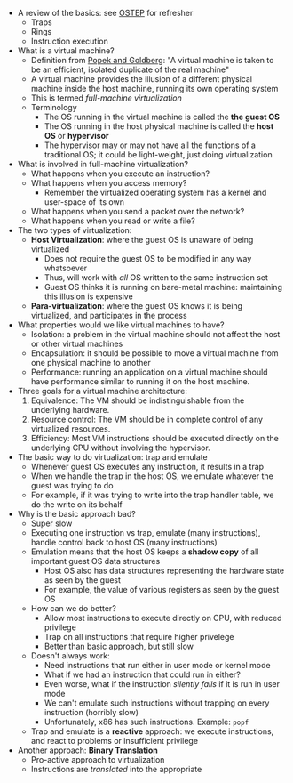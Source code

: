 * A review of the basics: see [OSTEP](http://pages.cs.wisc.edu/~remzi/OSTEP/cpu-mechanisms.pdf) for refresher
    * Traps
    * Rings
    * Instruction execution
* What is a virtual machine?
    * Definition from [Popek and Goldberg](https://cs.nyu.edu/courses/fall14/CSCI-GA.3033-010/popek-goldberg.pdf): "A virtual machine is taken to be an efficient, isolated duplicate of the real machine" 
    * A virtual machine provides the illusion of a different physical
      machine inside the host machine, running its own operating system
    * This is termed *full-machine virtualization*
    * Terminology
        * The OS running in the virtual machine is called the **the guest OS**
        * The OS running in the host physical machine is called the **host OS** or **hypervisor**
        * The hypervisor may or may not have all the functions of a
          traditional OS; it could be light-weight, just doing
          virtualization
* What is involved in full-machine virtualization?
    * What happens when you execute an instruction?
    * What happens when you access memory?
        * Remember the virtualized operating system has a kernel and user-space of its own
    * What happens when you send a packet over the network?
    * What happens when you read or write a file?
* The two types of virtualization:
    * **Host Virtualization**: where the guest OS is unaware of being virtualized
        * Does not require the guest OS to be modified in any way whatsoever
        * Thus, will work with *all* OS written to the same instruction set
        * Guest OS thinks it is running on bare-metal machine: maintaining this illusion is expensive
    * **Para-virtualization**: where the guest OS knows it is being virtualized, and participates in the process
* What properties would we like virtual machines to have?
    * Isolation: a problem in the virtual machine should not affect the host or other virtual machines
    * Encapsulation: it should be possible to move a virtual machine from one physical machine to another
    * Performance: running an application on a virtual machine should have performance similar to running it on the host machine. 
* Three goals for a virtual machine architecture:
    1. Equivalence: The VM should be indistinguishable from the underlying hardware.
    2. Resource control: The VM should be in complete control of any virtualized resources.
    3. Efficiency: Most VM instructions should be executed directly on the underlying CPU without involving the hypervisor.
* The basic way to do virtualization: trap and emulate
    * Whenever guest OS executes any instruction, it results in a trap
    * When we handle the trap in the host OS, we emulate whatever the guest was trying to do
    * For example, if it was trying to write into the trap handler table, we do the write on its behalf
* Why is the basic approach bad?
    * Super slow
    * Executing one instruction vs trap, emulate (many instructions),
      handle control back to host OS (many instructions)
    * Emulation means that the host OS keeps a **shadow copy** of all important guest OS data structures
        * Host OS also has data structures representing the hardware state as seen by the guest
        * For example, the value of various registers as seen by the guest OS
    * How can we do better?
        * Allow most instructions to execute directly on CPU, with reduced privilege
        * Trap on all instructions that require higher privelege
        * Better than basic approach, but still slow
    * Doesn't always work:
        * Need instructions that run either in user mode or kernel mode
        * What if we had an instruction that could run in either?
        * Even worse, what if the instruction *silently fails* if it is run in user mode
        * We can't emulate such instructions without trapping on every instruction (horribly slow)
        * Unfortunately, x86 has such instructions. Example: `popf`
    * Trap and emulate is a **reactive** approach: we execute instructions, and react to problems or insufficient privilege
* Another approach: **Binary Translation**
    * Pro-active approach to virtualization
    * Instructions are *translated* into the appropriate     
           
    
    